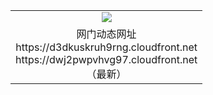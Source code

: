 ﻿<table>
  <tr></tr>
  <tr><td colspan=2 align=center><img src="https://dwj2pwpvhvg97.cloudfront.net/Up/oGate.jpg" /></td></tr>
  <tr><td colspan=2 align=center>网门动态网址
<br>https://d3dkuskruh9rng.cloudfront.net
<br>https://dwj2pwpvhvg97.cloudfront.net
    <br/>（最新）</td>
  </tr>
</table>

